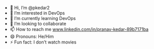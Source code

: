 - 👋 Hi, I’m @pkedar2
- 👀 I’m interested in DevOps
- 🌱 I’m currently learning DevOps
- 💞️ I’m looking to collaborate 
- 📫 How to reach me www.linkedin.com/in/pranav-kedar-89b7171ba
- 😄 Pronouns: He/Him
- ⚡ Fun fact: I don't watch movies

<!---
pkedar2/pkedar2 is a ✨ special ✨ repository because its `README.md` (this file) appears on your GitHub profile.
You can click the Preview link to take a look at your changes.
--->
